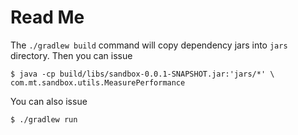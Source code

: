 # Read Me
The `./gradlew build` command will copy dependency jars into `jars` directory.
Then you can issue

    $ java -cp build/libs/sandbox-0.0.1-SNAPSHOT.jar:'jars/*' \
    com.mt.sandbox.utils.MeasurePerformance

You can also issue

    $ ./gradlew run

